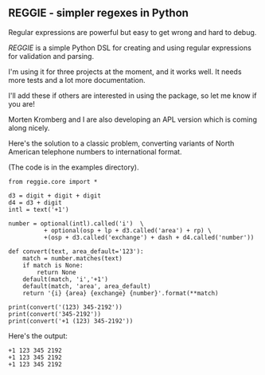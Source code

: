 ## REGGIE - simpler regexes in Python

Regular expressions are powerful but easy to get wrong and hard to debug.

*REGGIE* is a simple Python DSL for creating and using regular expressions for validation and parsing.

I'm using it for three projects at the moment, and it works well.
It needs more tests and a lot more documentation.


I'll add these if others are interested in using the package,
so let me know if you are!

Morten Kromberg and I are also developing an APL version which is coming along nicely.

Here's the solution to a classic problem, converting variants of North American
telephone numbers to international format.

(The code is in the examples directory).

    from reggie.core import *
    
    d3 = digit + digit + digit
    d4 = d3 + digit
    intl = text('+1')
    
    number = optional(intl).called('i')  \
              + optional(osp + lp + d3.called('area') + rp) \
              +(osp + d3.called('exchange') + dash + d4.called('number'))
    
    def convert(text, area_default='123'):
        match = number.matches(text)
        if match is None:
            return None
        default(match, 'i','+1')
        default(match, 'area', area_default)
        return '{i} {area} {exchange} {number}'.format(**match)
    
    print(convert('(123) 345-2192'))
    print(convert('345-2192'))
    print(convert('+1 (123) 345-2192'))
    
Here's the output:

    +1 123 345 2192
    +1 123 345 2192
    +1 123 345 2192


